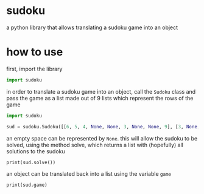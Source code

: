 # sudoku
a python library that allows translating a sudoku game into an object

# how to use
first, import the library
```py
import sudoku
```

in order to translate a sudoku game into an object, call the `Sudoku` class and pass the game as a list made out of 9 lists which represent the rows of the game

```py
import sudoku

sud = sudoku.Sudoku([[6, 5, 4, None, None, 3, None, None, 9], [3, None, 1, None, None, 9, 4, None, 6], [9, 8, 7, 4, 5, 6, None, 2, None], [2, None, 9, 6, None, 8, 3, 4, None], [5, 4, 3, 9, 1, 2, None, 7, 8], [8, None, None, 3, 4, 5, 9, 1, 2], [None, None, None, None, 6, None, 2, 3, None], [4, 3, None, 8, None, None, 5, 6, 7], [None, None, None, 2, 3, None, None, 9, None]])
```

an empty space can be represented by `None`. this will allow the sudoku to be solved, using the method solve, which returns a list with (hopefully) all solutions to the sudoku

```
print(sud.solve())
```

an object can be translated back into a list using the variable `game`

```
print(sud.game)
```
